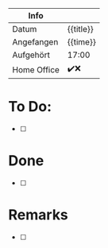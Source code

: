 
|Info| |
|-----|----|
|Datum|{{title}}|
|Angefangen|{{time}}|
|Aufgehört|17:00|
|Home Office|✔️❌| 

# To Do:
- [ ] 

# Done
- [ ] 

# Remarks
- [ ] 